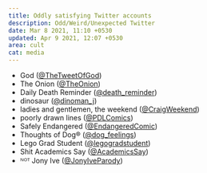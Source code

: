```yaml
---
title: Oddly satisfying Twitter accounts
description: Odd/Weird/Unexpected Twitter
date: Mar 8 2021, 11:10 +0530
updated: Apr 9 2021, 12:07 +0530
area: cult
cat: media
---
```


- God ([@TheTweetOfGod](https://twitter.com/TheTweetOfGod))
- The Onion ([@TheOnion](https://twitter.com/TheOnion))
- Daily Death Reminder ([@death_reminder](https://twitter.com/death_reminder))
- dinosaur ([@dinoman_j](https://twitter.com/dinoman_j))
- ladies and gentlemen, the weekend ([@CraigWeekend](https://twitter.com/CraigWeekend))
- poorly drawn lines ([@PDLComics](https://twitter.com/PDLComics))
- Safely Endangered ([@EndangeredComic](https://twitter.com/EndangeredComic))
- Thoughts of Dog® ([@dog_feelings](https://twitter.com/dog_feelings))
- Lego Grad Student ([@legogradstudent](https://twitter.com/legogradstudent))
- Shit Academics Say ([@AcademicsSay](https://twitter.com/AcademicsSay))
- ᴺᴼᵀ Jony Ive ([@JonyIveParody](https://twitter.com/JonyIveParody))